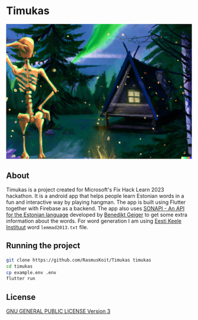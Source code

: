 # Timukas

![Header](.images/header.png)

## About

Timukas is a project created for Microsoft's Fix Hack Learn 2023 hackathon. It is a android app that helps people learn Estonian words in a fun and interactive way by playing hangman. The app is built using Flutter together with Firebase as a backend. The app also uses [SONAPI - An API for the Estonian language](https://github.com/BenediktGeiger/sonad-api) developed by [Benedikt Geiger](https://github.com/BenediktGeiger) to get some extra information about the words. For word generation I am using [Eesti Keele Instituut](https://www.eki.ee/) word `lemmad2013.txt` file.

## Running the project

```bash
git clone https://github.com/RasmusKoit/Timukas timukas
cd timukas
cp example.env .env
flutter run
```

## License

[GNU GENERAL PUBLIC LICENSE Version 3](./LICENSE)
